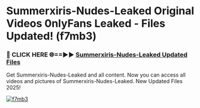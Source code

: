 # Summerxiris-Nudes-Leaked Original Videos 0nlyFans Leaked - Files Updated! (f7mb3)

<h3>🔴 CLICK HERE 🌐==►► <a href="https://tinyurl.com/4mcuefdz" rel="nofollow">Summerxiris-Nudes-Leaked Updated Files</a></h3>

Get Summerxiris-Nudes-Leaked and all content. Now you can access all videos and pictures of Summerxiris-Nudes-Leaked. New Updated Files 2025!

[![f7mb3](https://i.imgur.com/StAQSOY.gif)](https://tinyurl.com/4mcuefdz)

